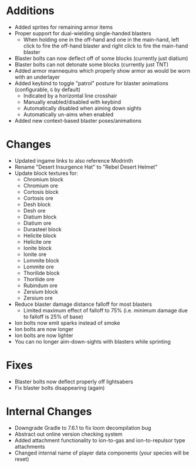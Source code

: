 # Additions

* Added sprites for remaining armor items
* Proper support for dual-wielding single-handed blasters
  * When holding one in the off-hand and one in the main-hand, left click to fire the off-hand blaster and right click
    to fire the main-hand blaster
* Blaster bolts can now deflect off of some blocks (currently just diatium)
* Blaster bolts can not detonate some blocks (currently just TNT)
* Added armor mannequins which properly show armor as would be worn with an underlayer
* Added keybind to toggle "patrol" posture for blaster animations (configurable, `G` by default)
  * Indicated by a horizontal line crosshair
  * Manually enabled/disabled with keybind
  * Automatically disabled when aiming down sights
  * Automatically un-aims when enabled
* Added new context-based blaster poses/animations

# Changes

* Updated ingame links to also reference Modrinth
* Rename "Desert Insurgence Hat" to "Rebel Desert Helmet"
* Update block textures for:
  * Chromium block
  * Chromium ore
  * Cortosis block
  * Cortosis ore
  * Desh block
  * Desh ore
  * Diatium block
  * Diatium ore
  * Durasteel block
  * Helicite block
  * Helicite ore
  * Ionite block
  * Ionite ore
  * Lommite block
  * Lommite ore
  * Thorilide block
  * Thorilide ore
  * Rubindum ore
  * Zersium block
  * Zersium ore
* Reduce blaster damage distance falloff for most blasters
  * Limited maximum effect of falloff to 75% (i.e. minimum damage due to falloff is 25% of base)
* Ion bolts now emit sparks instead of smoke
* Ion bolts are now longer
* Ion bolts are now lighter
* You can no longer aim-down-sights with blasters while sprinting

# Fixes

* Blaster bolts now deflect properly off lightsabers
* Fix blaster bolts disappearing (again)

# Internal Changes

* Downgrade Gradle to 7.6.1 to fix loom decompilation bug
* Abstract out online version checking system
* Added attachment functionality to ion-to-gas and ion-to-repulsor type attachments
* Changed internal name of player data components (your species will be reset)
